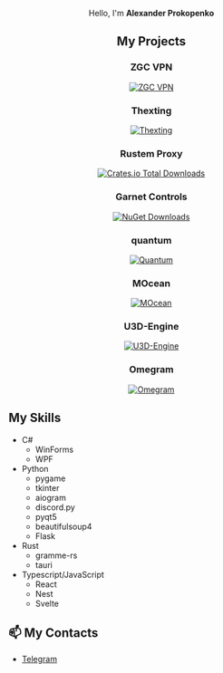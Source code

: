 <div align="center">

Hello, I'm **Alexander Prokopenko**

## My Projects
### ZGC VPN
<a href="https://wiki.zgc.su/sw/zgcvpn">![ZGC VPN](https://img.shields.io/badge/ZGC-VPN-yellow)</a>

### Thexting
<a href="https://github.com/velaton618/thexting">![Thexting](https://img.shields.io/badge/Thexting-black)</a>
    
### Rustem Proxy
<a href="https://github.com/velaton618/rustem_proxy">![Crates.io Total Downloads](https://img.shields.io/crates/d/rustem_proxy)</a>

### Garnet Controls
<a href="https://github.com/velaton618/GarnetControls">![NuGet Downloads](https://img.shields.io/nuget/dt/GarnetControls)</a>

### quantum
<a href="https://github.com/velaton618/quantum">![Quantum](https://img.shields.io/badge/quantum-purple)</a>

### MOcean
<a href="https://github.com/velaton618/MOcean">![MOcean](https://img.shields.io/badge/MOcean-orange)</a>

### U3D-Engine
<a href="https://github.com/velaton618/U3D-Engine">![U3D-Engine](https://img.shields.io/badge/U3D-Engine-green)</a>

### Omegram
<a href="https://github.com/velaton618/omegram">![Omegram](https://img.shields.io/badge/Omegram-pink)</a>
</div>


## My Skills
- C#
    - WinForms
    - WPF
- Python
    - pygame
    - tkinter
    - aiogram
    - discord.py
    - pyqt5
    - beautifulsoup4
    - Flask
- Rust
    - gramme-rs
    - tauri
- Typescript/JavaScript
    - React
    - Nest
    - Svelte

## 📫 My Contacts
- [Telegram](https://t.me/velaton618)
